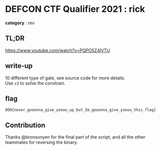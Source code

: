 # DEFCON CTF Qualifier 2021 : rick

**category** : rev

## TL;DR

https://www.youtube.com/watch?v=PQPO5Z4lVTU

## write-up

10 different type of gate, see source code for more details.  
Use `z3` to solve the constrain.

## flag

`OOO{never_gooonna_give_yooou_up_but_Im_gooonna_give_yooou_this_flag}`

## Contribution

Thanks @bronsonyen for the final part of the script, and all the other teammates for reversing the binary.
